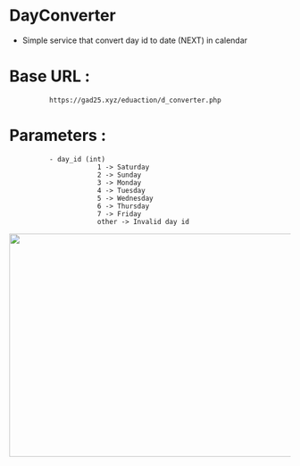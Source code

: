 # DayConverter

  - Simple service that convert day id to date (NEXT) in calendar  

  # Base URL :
   
              https://gad25.xyz/eduaction/d_converter.php

 # Parameters :
              - day_id (int)
                          1 -> Saturday
                          2 -> Sunday
                          3 -> Monday   
                          4 -> Tuesday
                          5 -> Wednesday
                          6 -> Thursday
                          7 -> Friday
                          other -> Invalid day id


<img src="https://user-images.githubusercontent.com/25991597/89678497-8fd36280-d8ef-11ea-93af-151fd37b4021.PNG" width="700" height="400" />
